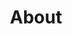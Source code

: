 ---
title: About
layout: about

about_me: |
  Update: I currently joined Professor [Yankai Cao's group](https://optimal.chbe.ubc.ca) as a Postdoctoral Researcher in [Department of Chemical and Biological Engineering](https://www.chbe.ubc.ca), University of British Columbia.

  I obtained my M.S. and Ph.D. degree in [Computer Science](http://www.cs.umb.edu) from University of Massachusetts, Boston in 2016 and 2019, respectively, under the supervision of [Dan A. Simovici](https://www.cs.umb.edu/~dsim/). Prior to that, I received my M.Eng. (Master of Engineering) degree in Systems Engineering (Power System track) from Cornell University in 2013, and I also earned my B.S. degree in Electrical and Computer Engineering from Shanghai Jiao Tong University in 2012.
  
  My research interests lie in the theory of clustering, clusterability, and information theory-based machine learning. I also have interests in applying machine learning techniques in renewable energy and power system analysis.
  
  As a machine learning researcher, I enjoy applying new technologies to solve real-life problems. Here are some projects that I created for the convenience of myself and my family. I also enjoy traveling and astrophotography during my sparse time.

about_me_img: "/imgs/bostonharbor.JPG"
about_me_img_caption: |
  Harbor Cruise, Boston, MA (Fall 2015)

---